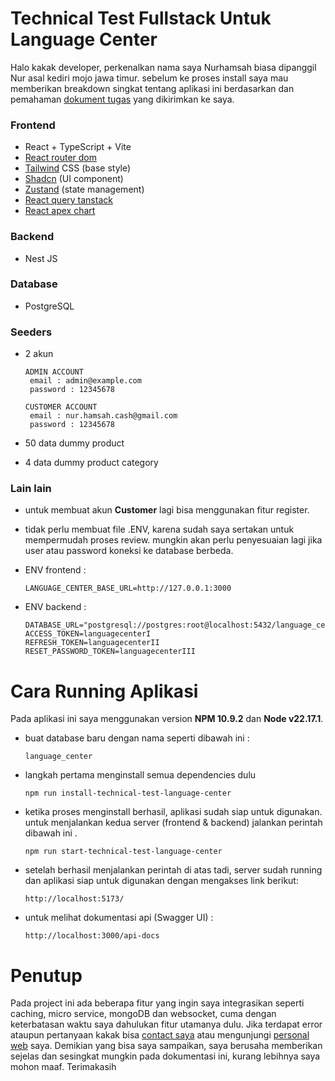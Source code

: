 # Technical Test Fullstack Untuk Language Center
Halo kakak developer, perkenalkan nama saya Nurhamsah biasa dipanggil Nur asal kediri mojo jawa timur.
sebelum ke proses install saya mau memberikan breakdown singkat tentang aplikasi ini berdasarkan dan pemahaman [dokument tugas](https://docs.google.com/document/d/1HtRL4n-n5uyxnsP1Em_BXxbYVRGFefyko5TI1sr2RW0/edit?usp=sharing) yang dikirimkan ke saya.

### Frontend
- React + TypeScript + Vite
- [React router dom](https://reactrouter.com/home)
- [Tailwind](https://tailwindcss.com/) CSS (base style)
- [Shadcn](https://ui.shadcn.com/) (UI component)
- [Zustand](https://zustand.docs.pmnd.rs/getting-started/introduction) (state management)
- [React query tanstack](https://tanstack.com/query/latest/docs/framework/react/overview)
- [React apex chart](https://apexcharts.com/react-chart-demos/)

### Backend
- Nest JS

### Database
- PostgreSQL
  
### Seeders
- 2 akun
      
      ADMIN ACCOUNT
       email : admin@example.com
       password : 12345678
  
      CUSTOMER ACCOUNT
       email : nur.hamsah.cash@gmail.com
       password : 12345678
  
- 50 data dummy product
- 4 data dummy product category

### Lain lain
- untuk membuat akun **Customer** lagi bisa menggunakan fitur register.
- tidak perlu membuat file .ENV, karena sudah saya sertakan untuk mempermudah proses review. mungkin akan perlu penyesuaian lagi jika user atau password koneksi ke database berbeda.
- ENV frontend :

      LANGUAGE_CENTER_BASE_URL=http://127.0.0.1:3000

- ENV backend :
  
      DATABASE_URL="postgresql://postgres:root@localhost:5432/language_center"
      ACCESS_TOKEN=languagecenterI
      REFRESH_TOKEN=languagecenterII
      RESET_PASSWORD_TOKEN=languagecenterIII

# Cara Running Aplikasi
Pada aplikasi ini saya menggunakan version **NPM 10.9.2** dan **Node v22.17.1**.

- buat database baru dengan nama seperti dibawah ini :
  
      language_center
  
- langkah pertama menginstall semua dependencies dulu
  
      npm run install-technical-test-language-center

- ketika proses menginstall berhasil, aplikasi sudah siap untuk digunakan. untuk menjalankan kedua server (frontend & backend) jalankan perintah dibawah ini .
  
      npm run start-technical-test-language-center

- setelah berhasil menjalankan perintah di atas tadi, server sudah running dan aplikasi siap untuk digunakan dengan mengakses link berikut:

      http://localhost:5173/
  
- untuk melihat dokumentasi api (Swagger UI) :

      http://localhost:3000/api-docs
    
  
# Penutup
Pada project ini ada beberapa fitur yang ingin saya integrasikan seperti caching, micro service, mongoDB dan websocket, cuma dengan keterbatasan waktu saya dahulukan fitur utamanya dulu. Jika terdapat error ataupun pertanyaan kakak bisa [contact saya](https://api.whatsapp.com/send/?phone=081213221343&text&type=phone_number&app_absent=0) atau mengunjungi [personal web](https://nurhamsah.vercel.app/) saya. Demikian yang bisa saya sampaikan, saya berusaha memberikan sejelas dan sesingkat mungkin pada dokumentasi ini, kurang lebihnya saya mohon maaf. Terimakasih
